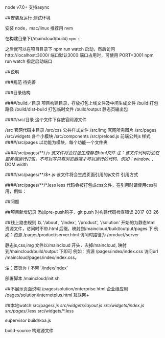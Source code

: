 
node v7.0+ 支持async


##安装及运行 测试环境

安装 node，mac/linux 推荐用 nvm

在构建目录下(/maincloud/build) `npm i`

之后就可以在项目目录下 npm run watch 启动，然后访问 http://localhost:3000/
端口默认3000 端口占用时，可使用 PORT=3001 npm run watch 指定启动端口

##说明

###规范
待完善

###目录结构

####/build／目录
项目构建目录，存放打包上线文件及中间生成文件
/build 打包路径
/build/dist-build 打包临时文件
/build/output 静态页输出包

####/src/目录
这个文件下存放官网源文件

/src 官网代码主目录
/src/css 公共样式文件
/src/img 官网所需图片
/src/pages 
/src/widgets 各个小模块 
/src/components 
/src/preload.js 前端公共js 样式
####/src/pages
以功能为模块，每个功能一个文件夹

####/src/pages/**/*.js 
该文件将会打包生成静态html文件
注：该文件代码将会在服务端运行打包，不可以写只有浏览器端才可以运行的代码，例如：window.* 、DOM.width

####/src/pages/**/$*.js
该文件将会生成页面引用的js文件
引用方式 <script src="/maincloud/pages/**/**.js"></script>

####/src/pages/**/*.less
less 代码会被打包成css文件，在引用时请使用css引用，例如：<link rel="stylesheet" href="/maincloud/pages/**/*.css">

##问题 



##项目新增记录
添加pre-push钩子，git push 时构建代码检查错误 2017-03-26

##线上路由规则
以 '/about', '/index', '/product', '/solution' 开始的为静态html资源文件，访问时不带.html 后缀，映射到/maincloud/build/output/pages 下
例如：资源 /pages/product/server.html 访问时路径为 /product/server

静态js,css,img 文件以/maincloud 开头，去掉/maincloud, 映射到/maincloud/build/output 下即可
例如：资源 /pages/index/index.css 访问url /maincloud/pages/index/index.css，

注：首页为 /  不带 '/index/index'

部署脚本 /maincloud/init.sh

##不展示页面说明
/pages/solution/enterprise.html 企业级应用
/pages/solution/internetplus.html 互联网+


##本地watch
src/pages/*.js
src/widgets/layout.js
src/widgets/index.js
src/pages/*.less
src/widgets/*.less

supervisor build/koa.js



build-source 构建源文件